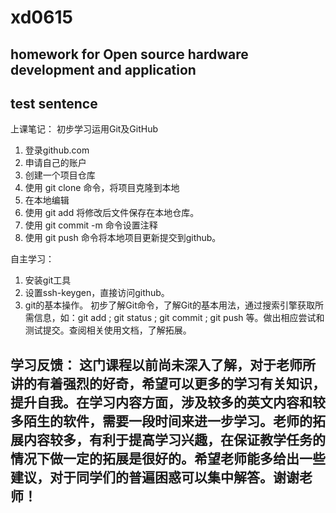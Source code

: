 # xd0615
homework for Open source hardware development and application
-------------------------------------------------------------
test sentence
-------------------------------------------------------------
上课笔记：
初步学习运用Git及GitHub
1. 登录github.com
2. 申请自己的账户
3. 创建一个项目仓库
4. 使用 git clone 命令，将项目克隆到本地
5. 在本地编辑
6. 使用 git add 将修改后文件保存在本地仓库。
7. 使用 git commit -m 命令设置注释
8. 使用 git push 命令将本地项目更新提交到github。

自主学习：
1. 安装git工具
2. 设置ssh-keygen，直接访问github。
3. git的基本操作。
初步了解Git命令，了解Git的基本用法，通过搜索引擎获取所需信息，如：git add ; git status ; git commit ; git push 等。做出相应尝试和测试提交。查阅相关使用文档，了解拓展。

学习反馈：
这门课程以前尚未深入了解，对于老师所讲的有着强烈的好奇，希望可以更多的学习有关知识，提升自我。在学习内容方面，涉及较多的英文内容和较多陌生的软件，需要一段时间来进一步学习。老师的拓展内容较多，有利于提高学习兴趣，在保证教学任务的情况下做一定的拓展是很好的。希望老师能多给出一些建议，对于同学们的普遍困惑可以集中解答。谢谢老师！
-------------------------------------------------------------